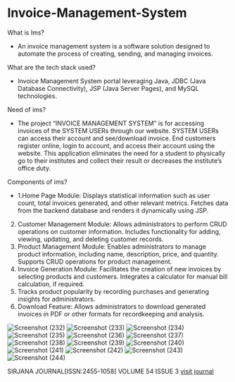 # Invoice-Management-System

What is Ims?
* An invoice management system is a software solution designed to automate the process of creating, sending, and managing invoices.

What are the tech stack used?
* Invoice Management System portal leveraging Java, JDBC (Java Database Connectivity), JSP (Java Server Pages), and MySQL technologies.

Need of ims?
* The project “INVOICE MANAGEMENT SYSTEM” is for accessing invoices of the SYSTEM USERs through our website.
SYSTEM USERs can access their account and see/download invoice. End customers register online, login to account, and access their account using the website.
This application eliminates the need for a student to physically go to their institutes and collect their result or decreases the institute’s office duty.

Components of ims?
* 1.Home Page Module: Displays statistical information such as user count, total invoices generated, and other
relevant metrics. Fetches data from the backend database and renders it dynamically using JSP.
2. Customer Management Module: Allows administrators to perform CRUD operations on customer information.
Includes functionality for adding, viewing, updating, and deleting customer records.
3. Product Management Module: Enables administrators to manage product information, including name,
description, price, and quantity. Supports CRUD operations for product management.
4. Invoice Generation Module: Facilitates the creation of new invoices by selecting products and customers.
Integrates a calculator for manual bill calculation, if required.
5. Tracks product popularity by recording purchases and generating insights for administrators.
6. Download Feature: Allows administrators to download generated invoices in PDF or other formats for recordkeeping and analysis.

![Screenshot (232)](https://github.com/Subhomoy21/Invoice-Management-System/assets/104619658/dd54e253-7f84-4914-a98b-14da6f34f18f)
![Screenshot (233)](https://github.com/Subhomoy21/Invoice-Management-System/assets/104619658/e248b439-383a-4d50-9134-9f2b6397bde3)
![Screenshot (234)](https://github.com/Subhomoy21/Invoice-Management-System/assets/104619658/cde6e7fa-bf0a-4aff-9b4d-a0ed19fb9573)
![Screenshot (235)](https://github.com/Subhomoy21/Invoice-Management-System/assets/104619658/ca003089-ba1b-4d4d-bd7a-96136fdd6b20)
![Screenshot (236)](https://github.com/Subhomoy21/Invoice-Management-System/assets/104619658/fc4a39c6-99e7-4a07-aee6-10e7c144050b)
![Screenshot (237)](https://github.com/Subhomoy21/Invoice-Management-System/assets/104619658/2d9d24bd-88d5-4706-a840-e3b697d33726)
![Screenshot (238)](https://github.com/Subhomoy21/Invoice-Management-System/assets/104619658/7a2c4e8a-af4c-4ab7-b17c-b772efa9282b)
![Screenshot (239)](https://github.com/Subhomoy21/Invoice-Management-System/assets/104619658/712b75da-bc60-43b3-a59f-f4e0e3cf5b46)
![Screenshot (240)](https://github.com/Subhomoy21/Invoice-Management-System/assets/104619658/e4b3b476-59ca-41bf-8528-74de36bdf6f4)
![Screenshot (241)](https://github.com/Subhomoy21/Invoice-Management-System/assets/104619658/e87ce4d6-cc61-4f10-8b2f-c65d00b02fd8)
![Screenshot (242)](https://github.com/Subhomoy21/Invoice-Management-System/assets/104619658/37709173-ab76-480b-a0ae-ff79792aca13)
![Screenshot (243)](https://github.com/Subhomoy21/Invoice-Management-System/assets/104619658/f6b7c80e-b49d-45ee-a0df-dcd8fbb6d3f7)
![Screenshot (244)](https://github.com/Subhomoy21/Invoice-Management-System/assets/104619658/dd087d2f-4f1e-477a-9471-7866d80737c5)

SIRJANA JOURNAL[ISSN:2455-1058] VOLUME 54 ISSUE 3 [visit journal](https://github.com/Subhomoy21/Invoice-Management-System/files/15269859/ims.paper.research.pdf)

